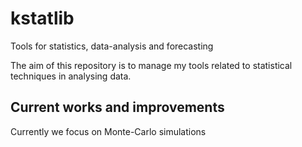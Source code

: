# kstatlib
Tools for statistics, data-analysis and forecasting

The aim of this repository is to manage my tools related to statistical techniques in analysing data.

## Current works and improvements

Currently we focus on Monte-Carlo simulations
